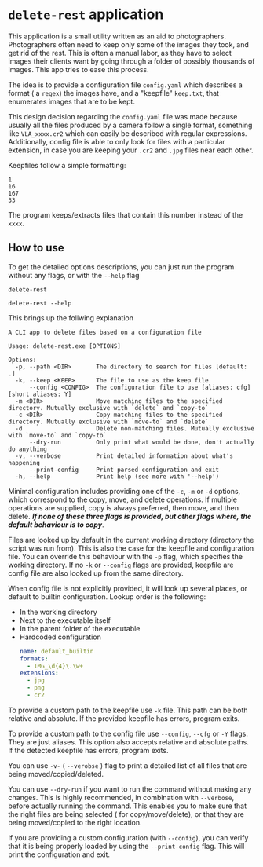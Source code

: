 # `delete-rest` application

This application is a small utility written as an aid to photographers.
Photographers often need to keep only some of the images they took, and get rid of the rest.
This is often a manual labor, as they have to select images their clients want
by going through a folder of possibly thousands of images. This app tries to ease this process.

The idea is to provide a configuration file `config.yaml` which describes a format ( a `regex`)
the images have, and a "keepfile" `keep.txt`, that enumerates images that are to be kept.

This design decision regarding the `config.yaml` file was made because usually
all the files produced by a camera follow a single format, something like `VLA_xxxx.cr2`
which can easily be described with regular expressions. Additionally,
config file is able to only look for files with a particular extension, in case you are keeping your
`.cr2` and `.jpg` files near each other.

Keepfiles follow a simple formatting:

 ```text
 1
 16
 167
 33
 ```

The program keeps/extracts files that contain this number instead of the `xxxx`.

## How to use

To get the detailed options descriptions, you can just run the program without any flags, or with the `--help` flag

 ```
 delete-rest
 ```

 ```
 delete-rest --help
 ```

This brings up the follwing explanation

 ```text
 A CLI app to delete files based on a configuration file

 Usage: delete-rest.exe [OPTIONS]

 Options:
   -p, --path <DIR>       The directory to search for files [default: .]
   -k, --keep <KEEP>      The file to use as the keep file
       --config <CONFIG>  The configuration file to use [aliases: cfg] [short aliases: Y]
   -m <DIR>               Move matching files to the specified directory. Mutually exclusive with `delete` and `copy-to`
   -c <DIR>               Copy matching files to the specified directory. Mutually exclusive with `move-to` and `delete`
   -d                     Delete non-matching files. Mutually exclusive with `move-to` and `copy-to`
       --dry-run          Only print what would be done, don't actually do anything
   -v, --verbose          Print detailed information about what's happening
       --print-config     Print parsed configuration and exit
   -h, --help             Print help (see more with '--help')
 ```

Minimal configuration includes providing one of the `-c`, `-m` or `-d` options,
which correspond to the copy, move, and delete operations. If multiple operations are supplied,
copy is always preferred, then move, and then delete. ***If none of these three flags is provided,
but other flags where, the default behaviour is to copy***.

Files are looked up by default in the current working directory (directory the script
was run from). This is also the case for the keepfile and configuration file.
You can override this behaviour with the `-p` flag, which specifies the working directory.
If no `-k` or `--config` flags are provided, keepfile are config file are also looked up
from the same directory.

When config file is not explicitly provided, it will look up several places,
or default to builtin configuration. Lookup order is the following:

- In the working directory
- Next to the executable itself
- In the parent folder of the executable
- Hardcoded configuration
    ```yaml
    name: default_builtin
    formats:
      - IMG_\d{4}\.\w+
    extensions:
      - jpg
      - png
      - cr2
    ```

To provide a custom path to the keepfile use `-k` file. This path can be both relative
and absolute. If the provided keepfile has errors, program exits.

To provide a custom path to the config file use `--config`, `--cfg` or `-Y` flags.
They are just aliases. This option also accepts relative and absolute paths.  
If the detected keepfile has errors, program exits.

You can use `-v-` ( `--verobse` ) flag to print a detailed list of all files that are
being moved/copied/deleted.

You can use `--dry-run` if you want to run the command without making any changes.
This is highly recommended, in combination with `--verbose`, before actually running the command.
This enables you to make sure that the right files are being selected ( for copy/move/delete),
or that they are being moved/copied to the right location.

If you are providing a custom configuration (with `--config`), you can verify that it is being properly loaded
by using the `--print-config` flag. This will print the configuration and exit.